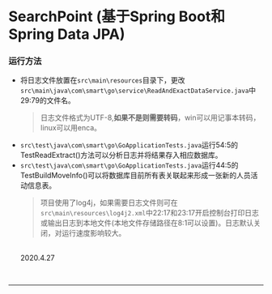 # SearchPoint (基于Spring Boot和Spring Data JPA)


### 运行方法
* 将日志文件放置在`src\main\resources`目录下，更改`src\main\java\com\smart\go\service\ReadAndExactDataService.java`中29:79的文件名。
  > 日志文件格式为UTF-8,**如果不是则需要转码**，win可以用记事本转码，linux可以用enca。
* `src\test\java\com\smart\go\GoApplicationTests.java`运行54:5的TestReadExtract()方法可以分析日志并将结果存入相应数据库。
* `src\test\java\com\smart\go\GoApplicationTests.java`运行44:5的TestBuildMoveInfo()可以将数据库目前所有表关联起来形成一张新的人员活动信息表。
  > 项目使用了log4j，如果需要日志文件则可在`src\main\resources\log4j2.xml`中22:17和23:17开启控制台打印日志或输出日志到本地文件(本地文件存储路径在8:1可以设置)。日志默认关闭，对运行速度影响较大。
  <br>
                                                                                                2020.4.27
 <br>
 
 ***
 
 <br>
